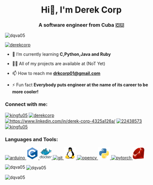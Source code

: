 <h1 align="center">Hi👋, I'm Derek Corp</h1>
<h3 align="center">A software engineer from Cuba 🇨🇺</h3>

<p align="left"> <img src="https://komarev.com/ghpvc/?username=dqva05&label=Profile%20views&color=0e75b6&style=flat" alt="dqva05" /> </p>

<p align="left"> <a href="https://twitter.com/derekcorp" target="blank"><img src="https://img.shields.io/twitter/follow/derekcorp?logo=twitter&style=for-the-badge" alt="derekcorp" /></a> </p>

- 🌱 I’m currently learning **C,Python,Java and Ruby**

- 👨‍💻 All of my projects are available at (NoT Yet)

- 📫 How to reach me **drkcorp01@gmail.com**

- ⚡ Fun fact **Everybody puts engineer at the name of its career to be more cooler!**

<h3 align="left">Connect with me:</h3>
<p align="left">
<a href="https://dev.to/kingfu05" target="blank"><img align="center" src="https://raw.githubusercontent.com/rahuldkjain/github-profile-readme-generator/master/src/images/icons/Social/devto.svg" alt="kingfu05" height="30" width="40" /></a>
<a href="https://twitter.com/derekcorp" target="blank"><img align="center" src="https://raw.githubusercontent.com/rahuldkjain/github-profile-readme-generator/master/src/images/icons/Social/twitter.svg" alt="derekcorp" height="30" width="40" /></a>
<a href="https://linkedin.com/in/https://www.linkedin.com/in/derek-corp-4325a126a/" target="blank"><img align="center" src="https://raw.githubusercontent.com/rahuldkjain/github-profile-readme-generator/master/src/images/icons/Social/linked-in-alt.svg" alt="https://www.linkedin.com/in/derek-corp-4325a126a/" height="30" width="40" /></a>
<a href="https://stackoverflow.com/users/22438573" target="blank"><img align="center" src="https://raw.githubusercontent.com/rahuldkjain/github-profile-readme-generator/master/src/images/icons/Social/stack-overflow.svg" alt="22438573" height="30" width="40" /></a>
<a href="https://www.codechef.com/users/kingfu05" target="blank"><img align="center" src="https://cdn.jsdelivr.net/npm/simple-icons@3.1.0/icons/codechef.svg" alt="kingfu05" height="30" width="40" /></a>
</p>

<h3 align="left">Languages and Tools:</h3>
<p align="left"> <a href="https://www.arduino.cc/" target="_blank" rel="noreferrer"> <img src="https://cdn.worldvectorlogo.com/logos/arduino-1.svg" alt="arduino" width="40" height="40"/> </a> <a href="https://www.cprogramming.com/" target="_blank" rel="noreferrer"> <img src="https://raw.githubusercontent.com/devicons/devicon/master/icons/c/c-original.svg" alt="c" width="40" height="40"/> </a> <a href="https://www.docker.com/" target="_blank" rel="noreferrer"> <img src="https://raw.githubusercontent.com/devicons/devicon/master/icons/docker/docker-original-wordmark.svg" alt="docker" width="40" height="40"/> </a> <a href="https://git-scm.com/" target="_blank" rel="noreferrer"> <img src="https://www.vectorlogo.zone/logos/git-scm/git-scm-icon.svg" alt="git" width="40" height="40"/> </a> <a href="https://www.linux.org/" target="_blank" rel="noreferrer"> <img src="https://raw.githubusercontent.com/devicons/devicon/master/icons/linux/linux-original.svg" alt="linux" width="40" height="40"/> </a> <a href="https://opencv.org/" target="_blank" rel="noreferrer"> <img src="https://www.vectorlogo.zone/logos/opencv/opencv-icon.svg" alt="opencv" width="40" height="40"/> </a> <a href="https://www.python.org" target="_blank" rel="noreferrer"> <img src="https://raw.githubusercontent.com/devicons/devicon/master/icons/python/python-original.svg" alt="python" width="40" height="40"/> </a> <a href="https://pytorch.org/" target="_blank" rel="noreferrer"> <img src="https://www.vectorlogo.zone/logos/pytorch/pytorch-icon.svg" alt="pytorch" width="40" height="40"/> </a> <a href="https://www.ruby-lang.org/en/" target="_blank" rel="noreferrer"> <img src="https://raw.githubusercontent.com/devicons/devicon/master/icons/ruby/ruby-original.svg" alt="ruby" width="40" height="40"/> </a> </p>

<p><img align="left" src="https://github-readme-stats.vercel.app/api/top-langs?username=dqva05&show_icons=true&locale=en&layout=compact" alt="dqva05" /></p>

<p>&nbsp;<img align="center" src="https://github-readme-stats.vercel.app/api?username=dqva05&show_icons=true&locale=en" alt="dqva05" /></p>

<p><img align="center" src="https://github-readme-streak-stats.herokuapp.com/?user=dqva05&" alt="dqva05" /></p>
